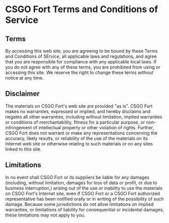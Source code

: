 # CSGO Fort Terms and Conditions of Service

## Terms
By accessing this web site, you are agreeing to be bound by these Terms and Conditions of SErvice, all applicable laws and regulations, and agree that you are responsible for compliance with any applicable local laws. If you do not agree with any of these terms, you are prohibited from using or accessing this site. We reserve the right to change these terms *without* notice at any time.

## Disclaimer
The materials on CSGO Fort's web site are provided "as is". CSGO Fort makes no warranties, expressed or implied, and hereby disclaims and negates all other warranties, including without limitation, implied warranties or conditions of merchantability, fitness for a particular purpose, or non-infringement of intellectual property or other violation of rights. Further, CSGO Fort does not warrant or make any representations concerning the accuracy, likely results, or reliability of the use of the materials on its Internet web site or otherwise relating to such materials or on any sites linked to this site.

## Limitations
In no event shall CSGO Fort or its suppliers be liable for any damages (including, without limitation, damages for loss of data or profit, or due to business interruption,) arising out of the use or inability to use the materials on CSGO Fort's Internet site, even if CSGO Fort or a CSGO Fort authorized representative has been notified orally or in writing of the possibility of such damage. Because some jurisdictions do not allow limitations on implied warranties, or limitations of liability for consequential or incidental damages, these limitations may not apply to you.

